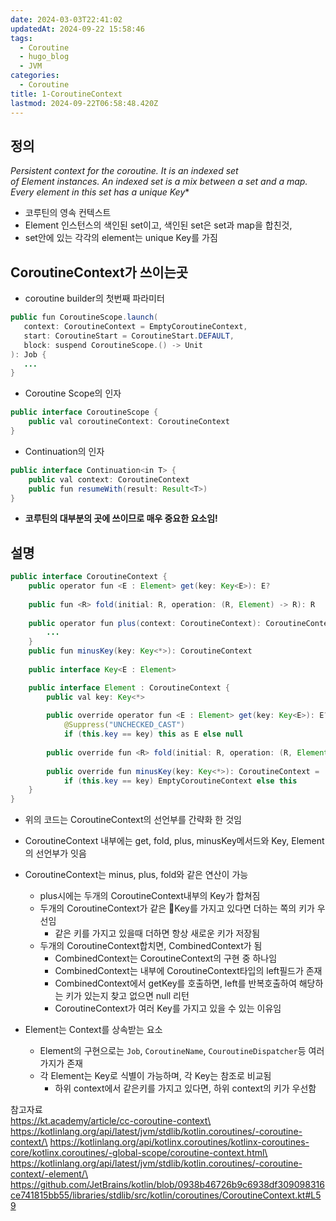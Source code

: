 ```yaml
---
date: 2024-03-03T22:41:02
updatedAt: 2024-09-22 15:58:46
tags:
  - Coroutine
  - hugo_blog
  - JVM
categories:
  - Coroutine
title: 1-CoroutineContext
lastmod: 2024-09-22T06:58:48.420Z
---
```

## 정의

*Persistent context for the coroutine. It is an indexed set of Element instances. An indexed set is a mix between a set and a map. Every element in this set has a unique Key*\*

* 코루틴의 영속 컨텍스트
* Element 인스턴스의 색인된 set이고, 색인된 set은 set과 map을 합친것,
* set안에 있는 각각의 element는 unique Key를 가짐

## CoroutineContext가 쓰이는곳

* coroutine builder의 첫번째 파라미터

```java
public fun CoroutineScope.launch(
   context: CoroutineContext = EmptyCoroutineContext,
   start: CoroutineStart = CoroutineStart.DEFAULT,
   block: suspend CoroutineScope.() -> Unit
): Job {
   ...
}
```

* Coroutine Scope의 인자

```java
public interface CoroutineScope {
    public val coroutineContext: CoroutineContext
}
```

* Continuation의 인자

```java
public interface Continuation<in T> {
    public val context: CoroutineContext
    public fun resumeWith(result: Result<T>)
}
```

* **코루틴의 대부분의 곳에 쓰이므로 매우 중요한 요소임!**

## 설명

```java
public interface CoroutineContext {  
	public operator fun <E : Element> get(key: Key<E>): E?
	
	public fun <R> fold(initial: R, operation: (R, Element) -> R): R  
	
	public operator fun plus(context: CoroutineContext): CoroutineContext{
		...
	}
	public fun minusKey(key: Key<*>): CoroutineContext
    
    public interface Key<E : Element>  

	public interface Element : CoroutineContext {  
		public val key: Key<*>  
  
        public override operator fun <E : Element> get(key: Key<E>): E? =  
            @Suppress("UNCHECKED_CAST")  
            if (this.key == key) this as E else null  
  
        public override fun <R> fold(initial: R, operation: (R, Element) -> R): R =  operation(initial, this)  
  
        public override fun minusKey(key: Key<*>): CoroutineContext =  
            if (this.key == key) EmptyCoroutineContext else this  
    }  
}
```

* 위의 코드는 CoroutineContext의 선언부를 간략화 한 것임

* CoroutineContext 내부에는 get, fold, plus, minusKey메서드와 Key, Element의 선언부가 잇음

* CoroutineContext는 minus, plus, fold와 같은 연산이 가능
  * plus시에는 두개의 CoroutineContext내부의 Key가 합쳐짐
  * 두개의 CoroutineContext가 같은 Key를 가지고 있다면 더하는 쪽의 키가 우선임
    * 같은 키를 가지고 있을때 더하면 항상 새로운 키가 저장됨
  * 두개의 CoroutineContext합치면, CombinedContext가 됨
    * CombinedContext는 CoroutineContext의 구현 중 하나임
    * CombinedContext는 내부에 CoroutineContext타입의 left필드가 존재
    * CombinedContext에서 getKey를 호출하면, left를 반복호출하여 해당하는 키가 있는지 찾고 없으면 null 리턴
    * CoroutineContext가 여러 Key를 가지고 있을 수 있는 이유임

* Element는 Context를 상속받는 요소
  * Element의 구현으로는 `Job`, `CoroutineName`, `CouroutineDispatcher`등 여러가지가 존재
  * 각 Element는 Key로 식별이 가능하며, 각 Key는 참조로 비교됨
    * 하위 context에서 같은키를 가지고 있다면, 하위 context의 키가 우선함

참고자료\
https://kt.academy/article/cc-coroutine-context\
https://kotlinlang.org/api/latest/jvm/stdlib/kotlin.coroutines/-coroutine-context/\
https://kotlinlang.org/api/kotlinx.coroutines/kotlinx-coroutines-core/kotlinx.coroutines/-global-scope/coroutine-context.html\
https://kotlinlang.org/api/latest/jvm/stdlib/kotlin.coroutines/-coroutine-context/-element/\
https://github.com/JetBrains/kotlin/blob/0938b46726b9c6938df309098316ce741815bb55/libraries/stdlib/src/kotlin/coroutines/CoroutineContext.kt#L59
